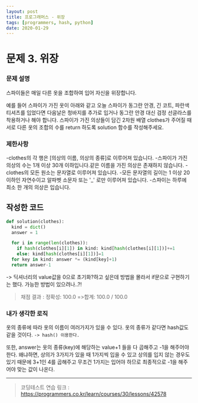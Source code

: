 ```yaml
---
layout: post
title: 프로그래머스 - 위장
tags: [programmers, hash, python]
date: 2020-01-29
---
```


# 문제 3. 위장
 
### 문제 설명
스파이들은 매일 다른 옷을 조합하여 입어 자신을 위장합니다.

예를 들어 스파이가 가진 옷이 아래와 같고 오늘 스파이가 동그란 안경, 긴 코트, 파란색 티셔츠를 입었다면
다음날은 청바지를 추가로 입거나 동그란 안경 대신 검정 선글라스를 착용하거나 해야 합니다.
스파이가 가진 의상들이 담긴 2차원 배열 clothes가 주어질 때 서로 다른 옷의 조합의 수를 return 하도록 solution 함수를 작성해주세요.

### 제한사항

-clothes의 각 행은 [의상의 이름, 의상의 종류]로 이루어져 있습니다.
-스파이가 가진 의상의 수는 1개 이상 30개 이하입니다.같은 이름을 가진 의상은 존재하지 않습니다.
-clothes의 모든 원소는 문자열로 이루어져 있습니다.
-모든 문자열의 길이는 1 이상 20 이하인 자연수이고 알파벳 소문자 또는 '_' 로만 이루어져 있습니다.
-스파이는 하루에 최소 한 개의 의상은 입습니다.

## 작성한 코드

```python
def solution(clothes):
  kind = dict()
  answer = 1

  for i in range(len(clothes)):
    if hash(clothes[i][1]) in kind: kind[hash(clothes[i][1])]+=1
    else: kind[hash(clothes[i][1])]=1
  for key in kind: answer *= (kind[key]+1)
  return answer-1
```

-> 딕셔너리의 value값을 0으로 초기화?하고 싶은데 방법을 몰라서 if문으로 구현하기는 했다. 가능한 방법이 있으려나..?!

> 채점 결과 : 정확성: 100.0 =>합계: 100.0 / 100.0

### 내가 생각한 로직

옷의 종류에 따라 옷의 이름이 여러가지가 있을 수 있다. 옷의 종류가 같다면 hash값도 같을 것이다. `-> hash() 이용한다.`

또한, answer는 옷의 종류(key)에 해당하는 value+1 들을 다 곱해주고 -1을 해주어야 한다.
왜냐하면, 상의가 3가지가 있을 때 1가지씩 입을 수 있고 상의를 입지 않는 경우도 있기 때문에 3+1인 4를 곱해주고
무조건 1가지는 입어야 하므로 최종적으로 -1을 해주어야 맞는 값이 나온다.

---
> 코딩테스트 연습 링크 : https://programmers.co.kr/learn/courses/30/lessons/42578